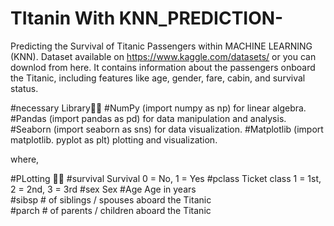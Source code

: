 # TItanin With KNN_PREDICTION-
Predicting the Survival of Titanic Passengers within MACHINE LEARNING (KNN).
Dataset available on https://www.kaggle.com/datasets/ or you can downlod from here.
It contains information about the passengers onboard the Titanic, including features like age, gender, fare, cabin, and survival status.


#necessary Library🚀🚀
#NumPy (import numpy as np) for linear algebra.
#Pandas (import pandas as pd) for data manipulation and analysis.
#Seaborn (import seaborn as sns) for data visualization.
#Matplotlib (import matplotlib. pyplot as plt)  plotting and visualization.

where,

#PLotting  🚀🚀
#survival	Survival	0 = No, 1 = Yes
#pclass	Ticket class	1 = 1st, 2 = 2nd, 3 = 3rd
#sex	Sex	
#Age	Age in years	
#sibsp	# of siblings / spouses aboard the Titanic	
#parch	# of parents / children aboard the Titanic
